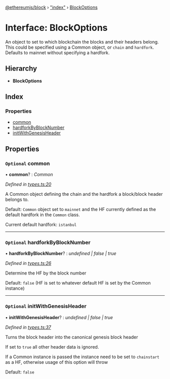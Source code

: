 [@ethereumjs/block](../README.md) › ["index"](../modules/_index_.md) › [BlockOptions](_index_.blockoptions.md)

# Interface: BlockOptions

An object to set to which blockchain the blocks and their headers belong. This could be specified
using a Common object, or `chain` and `hardfork`. Defaults to mainnet without specifying a
hardfork.

## Hierarchy

* **BlockOptions**

## Index

### Properties

* [common](_index_.blockoptions.md#optional-common)
* [hardforkByBlockNumber](_index_.blockoptions.md#optional-hardforkbyblocknumber)
* [initWithGenesisHeader](_index_.blockoptions.md#optional-initwithgenesisheader)

## Properties

### `Optional` common

• **common**? : *Common*

*Defined in [types.ts:20](https://github.com/ethereumjs/ethereumjs-vm/blob/master/packages/block/src/types.ts#L20)*

A Common object defining the chain and the hardfork a block/block header belongs to.

Default: `Common` object set to `mainnet` and the HF currently defined as the default
hardfork in the `Common` class.

Current default hardfork: `istanbul`

___

### `Optional` hardforkByBlockNumber

• **hardforkByBlockNumber**? : *undefined | false | true*

*Defined in [types.ts:26](https://github.com/ethereumjs/ethereumjs-vm/blob/master/packages/block/src/types.ts#L26)*

Determine the HF by the block number

Default: `false` (HF is set to whatever default HF is set by the Common instance)

___

### `Optional` initWithGenesisHeader

• **initWithGenesisHeader**? : *undefined | false | true*

*Defined in [types.ts:37](https://github.com/ethereumjs/ethereumjs-vm/blob/master/packages/block/src/types.ts#L37)*

Turns the block header into the canonical genesis block header

If set to `true` all other header data is ignored.

If a Common instance is passed the instance need to be set to `chainstart` as a HF,
otherwise usage of this option will throw

Default: `false`
